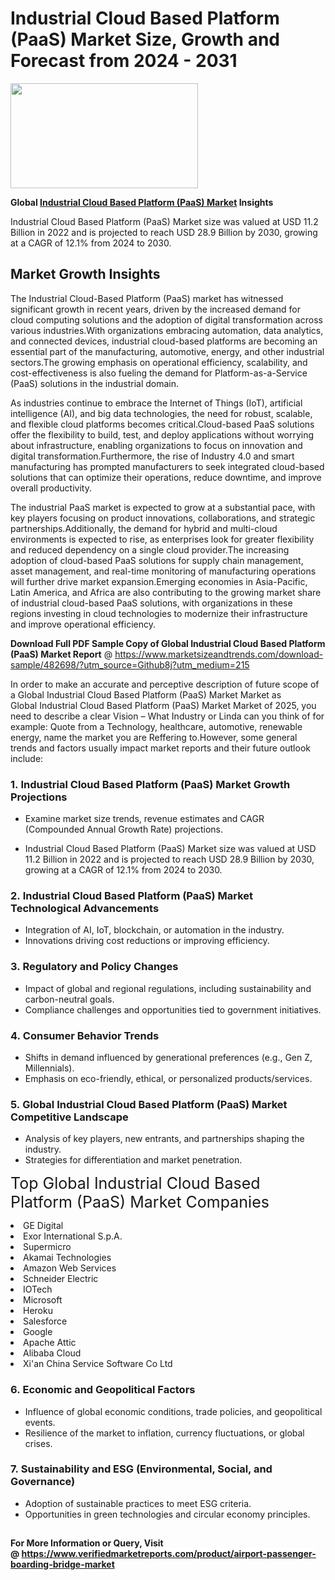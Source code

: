 <H1>Industrial Cloud Based Platform (PaaS) Market Size, Growth and Forecast from 2024 - 2031</H1><img class="aligncenter size-medium wp-image-584254" src="https://thirdeyenews.in/wp-content/uploads/2024/09/Global-Market-Research-300x168.jpeg" alt="" width="300" height="168" /><p><strong>Global&nbsp;<a href="https://www.marketsizeandtrends.com/download-sample/482698/?utm_source=Github8j?utm_medium=215">Industrial Cloud Based Platform (PaaS) Market</a> Insights</strong></p><p>Industrial Cloud Based Platform (PaaS) Market size was valued at USD 11.2 Billion in 2022 and is projected to reach USD 28.9 Billion by 2030, growing at a CAGR of 12.1% from 2024 to 2030.</p><p><h2>Market Growth Insights</h2> <p>The Industrial Cloud-Based Platform (PaaS) market has witnessed significant growth in recent years, driven by the increased demand for cloud computing solutions and the adoption of digital transformation across various industries.With organizations embracing automation, data analytics, and connected devices, industrial cloud-based platforms are becoming an essential part of the manufacturing, automotive, energy, and other industrial sectors.The growing emphasis on operational efficiency, scalability, and cost-effectiveness is also fueling the demand for Platform-as-a-Service (PaaS) solutions in the industrial domain.</p> <p>As industries continue to embrace the Internet of Things (IoT), artificial intelligence (AI), and big data technologies, the need for robust, scalable, and flexible cloud platforms becomes critical.Cloud-based PaaS solutions offer the flexibility to build, test, and deploy applications without worrying about infrastructure, enabling organizations to focus on innovation and digital transformation.Furthermore, the rise of Industry 4.0 and smart manufacturing has prompted manufacturers to seek integrated cloud-based solutions that can optimize their operations, reduce downtime, and improve overall productivity.</p> <p>The industrial PaaS market is expected to grow at a substantial pace, with key players focusing on product innovations, collaborations, and strategic partnerships.Additionally, the demand for hybrid and multi-cloud environments is expected to rise, as enterprises look for greater flexibility and reduced dependency on a single cloud provider.The increasing adoption of cloud-based PaaS solutions for supply chain management, asset management, and real-time monitoring of manufacturing operations will further drive market expansion.Emerging economies in Asia-Pacific, Latin America, and Africa are also contributing to the growing market share of industrial cloud-based PaaS solutions, with organizations in these regions investing in cloud technologies to modernize their infrastructure and improve operational efficiency.</p> <p><span class=""><strong>Download Full PDF Sample Copy of Global Industrial Cloud Based Platform (PaaS) Market Report</strong> @ <a href="https://www.marketsizeandtrends.com/download-sample/482698/?utm_source=Github8j?utm_medium=215" target="_blank">https://www.marketsizeandtrends.com/download-sample/482698/?utm_source=Github8j?utm_medium=215</a></span></p><p>In order to make an accurate and perceptive description of future scope of a Global&nbsp;Industrial Cloud Based Platform (PaaS) Market Market as Global&nbsp;Industrial Cloud Based Platform (PaaS) Market Market of 2025, you need to describe a clear Vision &ndash; What Industry or Linda can you think of for example: Quote from a Technology, healthcare, automotive, renewable energy, name the market you are Reffering to.However, some general trends and factors usually impact market reports and their future outlook include:</p><h3>1.&nbsp;<strong>Industrial Cloud Based Platform (PaaS) Market Growth Projections</strong></h3><ul><li>Examine market size trends, revenue estimates and CAGR (Compounded Annual Growth Rate) projections.</li><li><p>Industrial Cloud Based Platform (PaaS) Market size was valued at USD 11.2 Billion in 2022 and is projected to reach USD 28.9 Billion by 2030, growing at a CAGR of 12.1% from 2024 to 2030.</p></li></ul><h3>2.&nbsp;<strong>Industrial Cloud Based Platform (PaaS) Market Technological Advancements</strong></h3><ul><li>Integration of AI, IoT, blockchain, or automation in the industry.</li><li>Innovations driving cost reductions or improving efficiency.</li></ul><h3>3.&nbsp;<strong>Regulatory and Policy Changes</strong></h3><ul><li>Impact of global and regional regulations, including sustainability and carbon-neutral goals.</li><li>Compliance challenges and opportunities tied to government initiatives.</li></ul><h3>4.&nbsp;<strong>Consumer Behavior Trends</strong></h3><ul><li>Shifts in demand influenced by generational preferences (e.g., Gen Z, Millennials).</li><li>Emphasis on eco-friendly, ethical, or personalized products/services.</li></ul><h3>5.&nbsp;<strong>Global Industrial Cloud Based Platform (PaaS) Market Competitive Landscape</strong></h3><ul><li>Analysis of key players, new entrants, and partnerships shaping the industry.</li><li>Strategies for differentiation and market penetration.</li></ul><p data-pm-slice="1 1 []"><span style="color: inherit; font-family: inherit; font-size: 25px;">Top Global Industrial Cloud Based Platform (PaaS) Market Companies</span></p><div class="" data-test-id=""><p><li>GE Digital</li><li> Exor International S.p.A.</li><li> Supermicro</li><li> Akamai Technologies</li><li> Amazon Web Services</li><li> Schneider Electric</li><li> IOTech</li><li> Microsoft</li><li> Heroku</li><li> Salesforce</li><li> Google</li><li> Apache Attic</li><li> Alibaba Cloud</li><li> Xi'an China Service Software Co Ltd</li></p></div><h3>6.&nbsp;<strong>Economic and Geopolitical Factors</strong></h3><ul><li>Influence of global economic conditions, trade policies, and geopolitical events.</li><li>Resilience of the market to inflation, currency fluctuations, or global crises.</li></ul><h3>7.&nbsp;<strong>Sustainability and ESG (Environmental, Social, and Governance)</strong></h3><ul><li>Adoption of sustainable practices to meet ESG criteria.</li><li>Opportunities in green technologies and circular economy principles.</li></ul><h2><strong style="font-size: 14px;">For More Information or Query, Visit @&nbsp;</strong><a style="background-color: #ffffff; font-size: 14px;" href="https://www.marketsizeandtrends.com/report/industrial-cloud-based-platform-paas-market/" target="_blank">https://www.verifiedmarketreports.com/product/airport-passenger-boarding-bridge-market</a></h2>